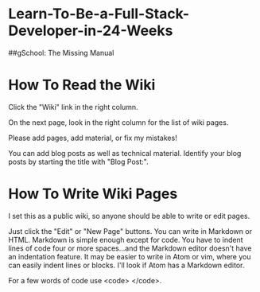 # Learn-To-Be-a-Full-Stack-Developer-in-24-Weeks
##gSchool: The Missing Manual

# How To Read the Wiki

Click the "Wiki" link in the right column.

On the next page, look in the right column for the list of wiki pages.

Please add pages, add material, or fix my mistakes!

You can add blog posts as well as technical material. Identify your blog posts by starting the title with "Blog Post:".

# How To Write Wiki Pages

I set this as a public wiki, so anyone should be able to write or edit pages. 

Just click the "Edit" or "New Page" buttons. You can write in Markdown or HTML. Markdown is simple enough except for code. You have to indent lines of code four or more spaces...and the Markdown editor doesn't have an indentation feature. It may be easier to write in Atom or vim, where you can easily indent lines or blocks. I'll look if Atom has a Markdown editor.

For a few words of code use &lt;code&gt; &lt;/code&gt;.
